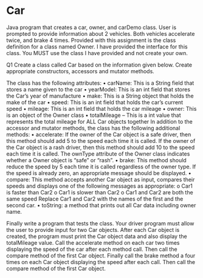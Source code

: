 # Car
Java program that creates a car, owner, and carDemo class. User is prompted to provide information about 2 vehicles. Both vehicles accelerate twice, and brake 4 times. 
Provided with this assignment is the class definition for a class named Owner.  I have provided the interface for this class.  You MUST use the class I have provided and not create your own.

Q1 Create a class called Car based on the information given below.  Create appropriate constructors, accessors and mutator methods.

The class has the following attributes:
•	carName:  This is a String field that stores a name given to the car
•	yearModel: This is an int field that stores the Car’s year of manufacture
•	make: This is a String object that holds the make of the car
•	speed:  This is an int field that holds the car’s current speed
•	mileage:  This is an int field that holds the car mileage
•	owner: This is an object of the Owner class 
•	totalMileage – This is a int value that represents the total mileage for ALL  Car objects together
In addition to the accessor and mutator methods, the class has the following additional methods:
•	accelerate:  If the owner of the Car object is a safe driver, then this method should add 5 to the speed each time it is called.  If the owner of the Car object is a rash driver, then this method should add 10 to the speed each time it is called.  The ownType attribute of the Owner class indicates whether a Owner object is “safe” or “rash”.
•	brake:  This method should reduce the speed by 5 each time it is called regardless of the owner type.  If the speed is already zero, an appropriate message should be displayed.
•	compare: This method accepts another Car object as input, compares their speeds and displays one of the following messages as appropriate:
o	Car1 is faster than Car2
o	Car1 is slower than Car2
o	Car1 and Car2 are both the same speed
Replace Car1 and Car2 with the names of the first and the second car. 
•	toString: a method that prints out all Car data including owner name.

Finally write a program that tests the class. Your driver program must allow the user to provide input for two Car objects.  After each Car object is created, the program must print the Car object data and also display the totalMileage value.  Call the accelerate method on each car two times displaying the speed of the car after each method call.  Then call the compare method of the first Car object.  Finally call the brake method a four times on each Car object displaying the speed after each call. Then call the compare method of the first Car object.  
